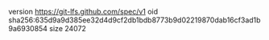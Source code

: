 version https://git-lfs.github.com/spec/v1
oid sha256:635d9a9d385ee32d4d9cf2db1bdb8773b9d02219870dab16cf3ad1b9a6930854
size 24072
